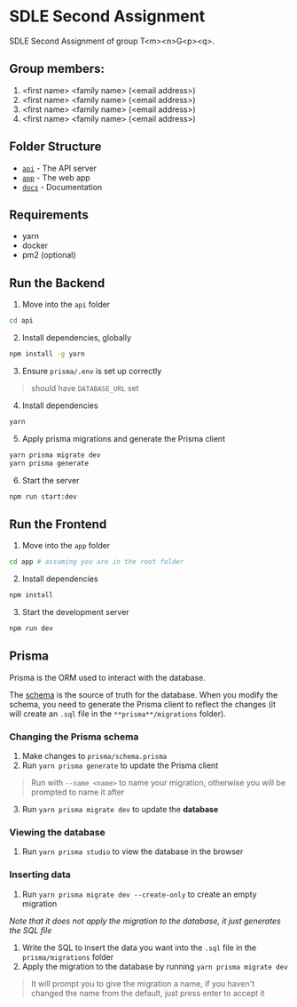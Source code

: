# SDLE Second Assignment

SDLE Second Assignment of group T&lt;m&gt;&lt;n&gt;G&lt;p&gt;&lt;q&gt;.

## Group members:

1. &lt;first name&gt; &lt;family name&gt; (&lt;email address&gt;)
2. &lt;first name&gt; &lt;family name&gt; (&lt;email address&gt;)
3. &lt;first name&gt; &lt;family name&gt; (&lt;email address&gt;)
4. &lt;first name&gt; &lt;family name&gt; (&lt;email address&gt;)

## Folder Structure

- [`api`](./api) - The API server
- [`app`](./app) - The web app
- [`docs`](./docs) - Documentation

## Requirements

- yarn
- docker
- pm2 (optional)

## Run the Backend

1. Move into the `api` folder
```sh
cd api
```
2. Install dependencies, globally
```sh
npm install -g yarn
```
3. Ensure `prisma/.env` is set up correctly
> should have `DATABASE_URL` set
4. Install dependencies
```sh
yarn
```
5. Apply prisma migrations and generate the Prisma client
```sh
yarn prisma migrate dev
yarn prisma generate
```
6. Start the server
```sh
npm run start:dev
```

## Run the Frontend

1. Move into the `app` folder
```sh
cd app # assuming you are in the root folder
```
2. Install dependencies
```sh
npm install
```
3. Start the development server
```sh
npm run dev
```

## Prisma

Prisma is the ORM used to interact with the database.

The [schema](./api/prisma/schema.prisma) is the source of truth for the database. When you modify the schema, you need to generate the Prisma client to reflect the changes (it will create an `.sql` file in the `**prisma**/migrations` folder).

### Changing the Prisma schema

1. Make changes to `prisma/schema.prisma`
2. Run `yarn prisma generate` to update the Prisma client

> Run with `--name <name>` to name your migration, otherwise you will be prompted to name it after

3. Run `yarn prisma migrate dev` to update the **database**

### Viewing the database

1. Run `yarn prisma studio` to view the database in the browser

### Inserting data

1. Run `yarn prisma migrate dev --create-only` to create an empty migration

*Note that it does not apply the migration to the database, it just generates the SQL file*

1. Write the SQL to insert the data you want into the `.sql` file in the `prisma/migrations` folder
2. Apply the migration to the database by running `yarn prisma migrate dev`

> It will prompt you to give the migration a name, if you haven't changed the name from the default, just press enter to accept it
